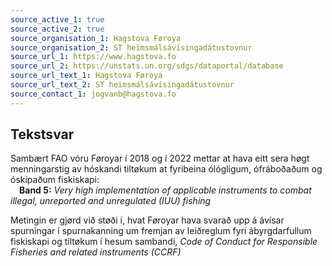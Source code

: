 ```yaml
---
source_active_1: true
source_active_2: true
source_organisation_1: Hagstova Føroya
source_organisation_2: ST heimsmálsávísingadátustovnur
source_url_1: https://www.hagstova.fo
source_url_2: https://unstats.un.org/sdgs/dataportal/database
source_url_text_1: Hagstova Føroya
source_url_text_2: ST heimsmálsávísingadátustovnur
source_contact_1: jogvanb@hagstova.fo
---
```

## Tekstsvar  
Sambært FAO vóru Føroyar í 2018 og í 2022 mettar at hava eitt sera høgt menningarstig av hóskandi tiltøkum at fyribeina ólógligum, ófráboðaðum og óskipaðum fiskiskapi:  
 **Band 5:** *Very high implementation of applicable instruments to combat illegal, unreported and unregulated (IUU) fishing*  
 
Metingin er gjørd við støði í, hvat Føroyar hava svarað upp á ávísar spurningar í spurnakanning um fremjan av leiðreglum fyri ábyrgdarfullum fiskiskapi og tiltøkum í hesum sambandi, *Code of Conduct for Responsible Fisheries and related instruments (CCRF)*
